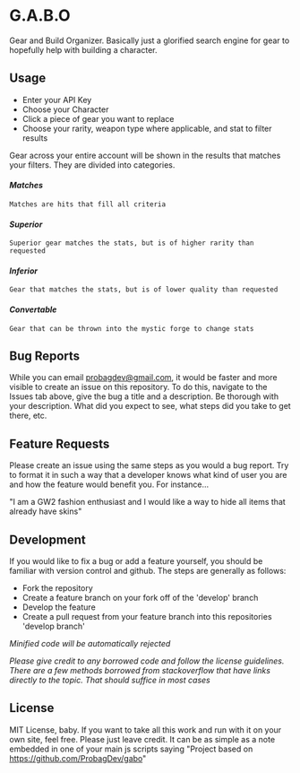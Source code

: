 # G.A.B.O
Gear and Build Organizer. Basically just a glorified search engine for gear to hopefully help with building a character.

## Usage
- Enter your API Key
- Choose your Character
- Click a piece of gear you want to replace
- Choose your rarity, weapon type where applicable, and stat to filter results

Gear across your entire account will be shown in the results that matches your filters. They are divided into categories.
#### _Matches_
    Matches are hits that fill all criteria

#### _Superior_
    Superior gear matches the stats, but is of higher rarity than requested

#### _Inferior_
    Gear that matches the stats, but is of lower quality than requested

#### _Convertable_
    Gear that can be thrown into the mystic forge to change stats

## Bug Reports
While you can email probagdev@gmail.com, it would be faster and more visible to create an issue on this repository.
To do this, navigate to the Issues tab above, give the bug a title and a description. Be thorough with your description. 
What did you expect to see, what steps did you take to get there, etc.

## Feature Requests
Please create an issue using the same steps as you would a bug report. Try to format it in such a way that a developer knows 
what kind of user you are and how the feature would benefit you. For instance...

"I am a GW2 fashion enthusiast and I would like a way to hide all items that already have skins"

## Development
If you would like to fix a bug or add a feature yourself, you should be familiar with version control and github. The steps are generally as follows: 
- Fork the repository
- Create a feature branch on your fork off of the 'develop' branch
- Develop the feature
- Create a pull request from your feature branch into this repositories 'develop branch'

_Minified code will be automatically rejected_

_Please give credit to any borrowed code and follow the license guidelines. There are a few methods borrowed from stackoverflow that have links directly to the topic. That should suffice in most cases_

## License
MIT License, baby. If you want to take all this work and run with it on your own site, feel free. Please just leave credit. It can be as simple as a note embedded in one of your main js scripts saying "Project based on https://github.com/ProbagDev/gabo"